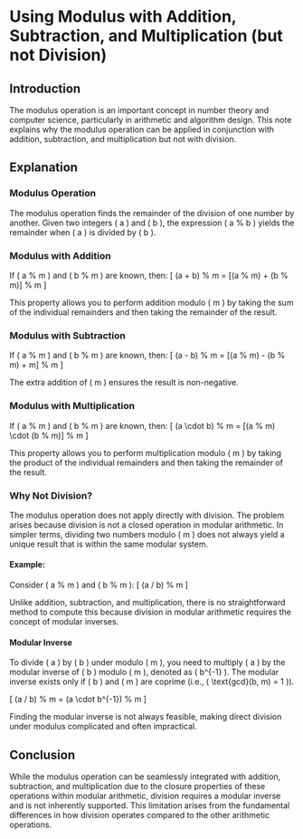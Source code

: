 # Using Modulus with Addition, Subtraction, and Multiplication (but not Division)

## Introduction
The modulus operation is an important concept in number theory and computer science, particularly in arithmetic and algorithm design. This note explains why the modulus operation can be applied in conjunction with addition, subtraction, and multiplication but not with division.

## Explanation

### Modulus Operation
The modulus operation finds the remainder of the division of one number by another. Given two integers \( a \) and \( b \), the expression \( a \% b \) yields the remainder when \( a \) is divided by \( b \).

### Modulus with Addition
If \( a \% m \) and \( b \% m \) are known, then:
\[ (a + b) \% m = [(a \% m) + (b \% m)] \% m \]

This property allows you to perform addition modulo \( m \) by taking the sum of the individual remainders and then taking the remainder of the result.

### Modulus with Subtraction
If \( a \% m \) and \( b \% m \) are known, then:
\[ (a - b) \% m = [(a \% m) - (b \% m) + m] \% m \]

The extra addition of \( m \) ensures the result is non-negative.

### Modulus with Multiplication
If \( a \% m \) and \( b \% m \) are known, then:
\[ (a \cdot b) \% m = [(a \% m) \cdot (b \% m)] \% m \]

This property allows you to perform multiplication modulo \( m \) by taking the product of the individual remainders and then taking the remainder of the result.

### Why Not Division?
The modulus operation does not apply directly with division. The problem arises because division is not a closed operation in modular arithmetic. In simpler terms, dividing two numbers modulo \( m \) does not always yield a unique result that is within the same modular system.

#### Example:
Consider \( a \% m \) and \( b \% m \):
\[ (a / b) \% m \]

Unlike addition, subtraction, and multiplication, there is no straightforward method to compute this because division in modular arithmetic requires the concept of modular inverses.

#### Modular Inverse
To divide \( a \) by \( b \) under modulo \( m \), you need to multiply \( a \) by the modular inverse of \( b \) modulo \( m \), denoted as \( b^{-1} \). The modular inverse exists only if \( b \) and \( m \) are coprime (i.e., \( \text{gcd}(b, m) = 1 \)).

\[ (a / b) \% m = (a \cdot b^{-1}) \% m \]

Finding the modular inverse is not always feasible, making direct division under modulus complicated and often impractical.

## Conclusion
While the modulus operation can be seamlessly integrated with addition, subtraction, and multiplication due to the closure properties of these operations within modular arithmetic, division requires a modular inverse and is not inherently supported. This limitation arises from the fundamental differences in how division operates compared to the other arithmetic operations.

